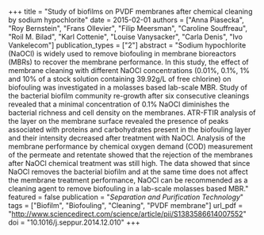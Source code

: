 +++
title = "Study of biofilms on PVDF membranes after chemical cleaning by sodium hypochlorite"
date = 2015-02-01
authors = ["Anna Piasecka", "Roy Bernstein", "Frans Ollevier", "Filip Meersman", "Caroline Souffreau", "Roil M. Bilad", "Karl Cottenie", "Louise Vanysacker", "Carla Denis", "Ivo Vankelecom"]
publication_types = ["2"]
abstract = "Sodium hypochlorite (NaOCl) is widely used to remove biofouling in membrane bioreactors (MBRs) to recover the membrane performance. In this study, the effect of membrane cleaning with different NaOCl concentrations (0.01%, 0.1%, 1% and 10% of a stock solution containing 39.92g/L of free chlorine) on biofouling was investigated in a molasses based lab-scale MBR. Study of the bacterial biofilm community re-growth after six consecutive cleanings revealed that a minimal concentration of 0.1% NaOCl diminishes the bacterial richness and cell density on the membranes. ATR-FTIR analysis of the layer on the membrane surface revealed the presence of peaks associated with proteins and carbohydrates present in the biofouling layer and their intensity decreased after treatment with NaOCl. Analysis of the membrane performance by chemical oxygen demand (COD) measurement of the permeate and retentate showed that the rejection of the membranes after NaOCl chemical treatment was still high. The data showed that since NaOCl removes the bacterial biofilm and at the same time does not affect the membrane treatment performance, NaOCl can be recommended as a cleaning agent to remove biofouling in a lab-scale molasses based MBR."
featured = false
publication = "*Separation and Purification Technology*"
tags = ["Biofilm", "Biofouling", "Cleaning", "PVDF membrane"]
url_pdf = "http://www.sciencedirect.com/science/article/pii/S1383586614007552"
doi = "10.1016/j.seppur.2014.12.010"
+++

